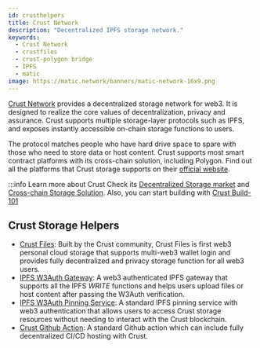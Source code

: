 ```yaml
---
id: crusthelpers
title: Crust Network
description: "Decentralized IPFS storage network."
keywords:
  - Crust Network
  - crustfiles
  - crust-polygon bridge
  - IPFS
  - matic
image: https://matic.network/banners/matic-network-16x9.png
---
```


[Crust Network](https://crust.network) provides a decentralized storage network for web3. It is designed to realize the core values of decentralization, privacy and assurance. Crust supports multiple storage-layer protocols such as IPFS, and exposes instantly accessible on-chain storage functions to users.

The protocol matches people who have hard drive space to spare with those who need to store data or host content. Crust supports most smart contract platforms with its cross-chain solution, including Polygon. Find out all the platforms that Crust storage supports on their [official website](https://crust.network/).

:::info Learn more about Crust
Check its [Decentralized Storage market](https://wiki.crust.network/docs/en/DSM) and [Cross-chain Storage Solution](https://wiki.crust.network/docs/en/buildCrossChainSolution#ii-native-ipfs-integration). Also, you can start building with [Crust Build-101](https://wiki.crust.network/docs/en/build101)

## Crust Storage Helpers

- [Crust Files](https://crustfiles.io): Built by the Crust community, Crust Files is first web3 personal cloud storage that supports multi-web3 wallet login and provides fully decentralized and privacy storage function for all web3 users.
- [IPFS W3Auth Gateway](https://docs.ipfs.tech/concepts/ipfs-gateway/#authenticated-gateways): A web3 authenticated IPFS gateway that supports all the IPFS *WRITE* functions and helps users upload files or host content after passing the W3Auth verification.
- [IPFS W3Auth Pinning Service](https://wiki.crust.network/docs/en/buildIPFSW3AuthPin): A standard IPFS pinning service with web3 authentication that allows users to access Crust storage resources without needing to interact with the Crust blockchain.
- [Crust Github Action](https://github.com/marketplace/actions/crust-ipfs-pin): A standard Github action which can include fully decentralized CI/CD hosting with Crust.

